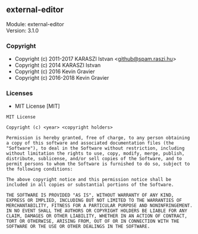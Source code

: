 ## external-editor
Module: external-editor\
Version: 3.1.0
### Copyright
- Copyright (c) 2011-2017 KARASZI Istvan &lt;github@spam.raszi.hu&gt;
- Copyright (c) 2014 KARASZI Istvan
- Copyright (c) 2016 Kevin Gravier
- Copyright (c) 2016-2018 Kevin Gravier
### Licenses 
 - MIT License [MIT]

```
MIT License

Copyright (c) <year> <copyright holders>

Permission is hereby granted, free of charge, to any person obtaining a copy of this software and associated documentation files (the "Software"), to deal in the Software without restriction, including without limitation the rights to use, copy, modify, merge, publish, distribute, sublicense, and/or sell copies of the Software, and to permit persons to whom the Software is furnished to do so, subject to the following conditions:

The above copyright notice and this permission notice shall be included in all copies or substantial portions of the Software.

THE SOFTWARE IS PROVIDED "AS IS", WITHOUT WARRANTY OF ANY KIND, EXPRESS OR IMPLIED, INCLUDING BUT NOT LIMITED TO THE WARRANTIES OF MERCHANTABILITY, FITNESS FOR A PARTICULAR PURPOSE AND NONINFRINGEMENT. IN NO EVENT SHALL THE AUTHORS OR COPYRIGHT HOLDERS BE LIABLE FOR ANY CLAIM, DAMAGES OR OTHER LIABILITY, WHETHER IN AN ACTION OF CONTRACT, TORT OR OTHERWISE, ARISING FROM, OUT OF OR IN CONNECTION WITH THE SOFTWARE OR THE USE OR OTHER DEALINGS IN THE SOFTWARE.
```
